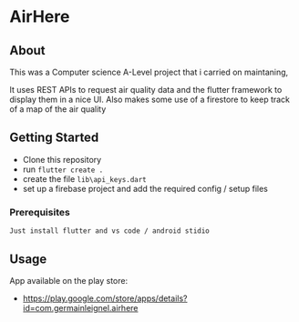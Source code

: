 # AirHere

## About <a name = "about"></a>

This was a Computer science A-Level project that i carried on maintaning,

It uses REST APIs to request air quality data and the flutter framework to display them in a nice UI.
Also makes some use of a firestore to keep track of a map of the air quality

## Getting Started <a name = "getting_started"></a>

 - Clone this repository
 - run `flutter create .`
 - create the file `lib\api_keys.dart`
 - set up a firebase project and add the required config / setup files

### Prerequisites

```
Just install flutter and vs code / android stidio
```

## Usage <a name = "usage"></a>

App available on the play store:
 - https://play.google.com/store/apps/details?id=com.germainleignel.airhere